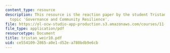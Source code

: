 ```yaml
---
content_type: resource
description: This resource is the reaction paper by the student Tristan Weir on the
  topic 'Governance and Community Resilience'.
file: https://ol-ocw-studio-app-production.s3.amazonaws.com/courses/11-941-disaster-vulnerability-and-resilience-spring-2005/ce5541092865a0e1d52ea780bdb9e6cb_tristan_weir10.pdf
file_type: application/pdf
resourcetype: Document
title: tristan_weir10.pdf
uid: ce554109-2865-a0e1-d52e-a780bdb9e6cb
---
```

